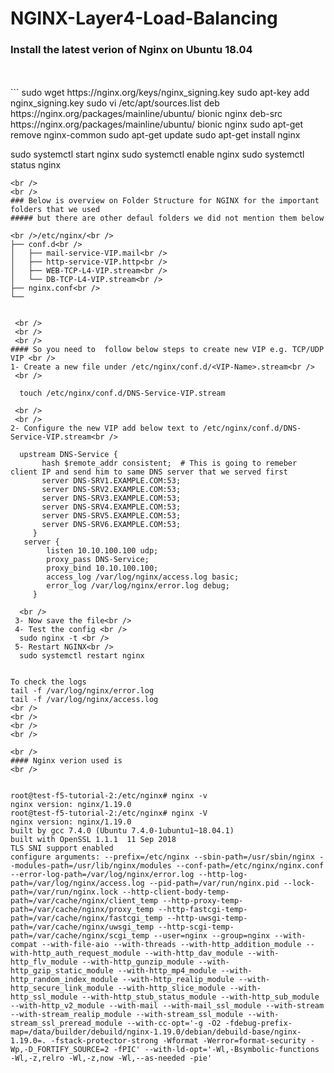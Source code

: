 # NGINX-Layer4-Load-Balancing
### Install the latest verion of Nginx on Ubuntu 18.04
<br />
<br />
```
sudo wget https://nginx.org/keys/nginx_signing.key
sudo apt-key add nginx_signing.key
sudo vi /etc/apt/sources.list
  deb https://nginx.org/packages/mainline/ubuntu/ bionic nginx
  deb-src https://nginx.org/packages/mainline/ubuntu/ bionic nginx
sudo apt-get remove nginx-common
sudo apt-get update
sudo apt-get install nginx


sudo systemctl start nginx
sudo systemctl enable nginx
sudo systemctl status nginx
```
<br />
<br />
### Below is overview on Folder Structure for NGINX for the important folders that we used
##### but there are other defaul folders we did not mention them below

<br />/etc/nginx/<br />
├── conf.d<br />
│   ├── mail-service-VIP.mail<br />
│   ├── http-service-VIP.http<br />
│   ├── WEB-TCP-L4-VIP.stream<br />
│   └── DB-TCP-L4-VIP.stream<br />
├── nginx.conf<br />
└──


 <br />
 <br />
 <br />
#### So you need to  follow below steps to create new VIP e.g. TCP/UDP VIP <br />
1- Create a new file under /etc/nginx/conf.d/<VIP-Name>.stream<br />
 <br />
  
  touch /etc/nginx/conf.d/DNS-Service-VIP.stream
  
 <br />
 <br />
2- Configure the new VIP add below text to /etc/nginx/conf.d/DNS-Service-VIP.stream<br />

  upstream DNS-Service {
       hash $remote_addr consistent;  # This is going to remeber client IP and send him to same DNS server that we served first
       server DNS-SRV1.EXAMPLE.COM:53;
       server DNS-SRV2.EXAMPLE.COM:53;
       server DNS-SRV3.EXAMPLE.COM:53;
       server DNS-SRV4.EXAMPLE.COM:53;
       server DNS-SRV5.EXAMPLE.COM:53;
       server DNS-SRV6.EXAMPLE.COM:53;
     }
   server {
        listen 10.10.100.100 udp;
        proxy_pass DNS-Service;
        proxy_bind 10.10.100.100;
        access_log /var/log/nginx/access.log basic;
        error_log /var/log/nginx/error.log debug;
     }

  <br />
 3- Now save the file<br />
 4- Test the config <br />
  sudo nginx -t <br />
 5- Restart NGINX<br />
  sudo systemctl restart nginx 


To check the logs
tail -f /var/log/nginx/error.log
tail -f /var/log/nginx/access.log
<br />
<br />
<br />
<br />

<br />
#### Nginx verion used is 
<br />


root@test-f5-tutorial-2:/etc/nginx# nginx -v
nginx version: nginx/1.19.0
root@test-f5-tutorial-2:/etc/nginx# nginx -V
nginx version: nginx/1.19.0
built by gcc 7.4.0 (Ubuntu 7.4.0-1ubuntu1~18.04.1)
built with OpenSSL 1.1.1  11 Sep 2018
TLS SNI support enabled
configure arguments: --prefix=/etc/nginx --sbin-path=/usr/sbin/nginx --modules-path=/usr/lib/nginx/modules --conf-path=/etc/nginx/nginx.conf --error-log-path=/var/log/nginx/error.log --http-log-path=/var/log/nginx/access.log --pid-path=/var/run/nginx.pid --lock-path=/var/run/nginx.lock --http-client-body-temp-path=/var/cache/nginx/client_temp --http-proxy-temp-path=/var/cache/nginx/proxy_temp --http-fastcgi-temp-path=/var/cache/nginx/fastcgi_temp --http-uwsgi-temp-path=/var/cache/nginx/uwsgi_temp --http-scgi-temp-path=/var/cache/nginx/scgi_temp --user=nginx --group=nginx --with-compat --with-file-aio --with-threads --with-http_addition_module --with-http_auth_request_module --with-http_dav_module --with-http_flv_module --with-http_gunzip_module --with-http_gzip_static_module --with-http_mp4_module --with-http_random_index_module --with-http_realip_module --with-http_secure_link_module --with-http_slice_module --with-http_ssl_module --with-http_stub_status_module --with-http_sub_module --with-http_v2_module --with-mail --with-mail_ssl_module --with-stream --with-stream_realip_module --with-stream_ssl_module --with-stream_ssl_preread_module --with-cc-opt='-g -O2 -fdebug-prefix-map=/data/builder/debuild/nginx-1.19.0/debian/debuild-base/nginx-1.19.0=. -fstack-protector-strong -Wformat -Werror=format-security -Wp,-D_FORTIFY_SOURCE=2 -fPIC' --with-ld-opt='-Wl,-Bsymbolic-functions -Wl,-z,relro -Wl,-z,now -Wl,--as-needed -pie'


